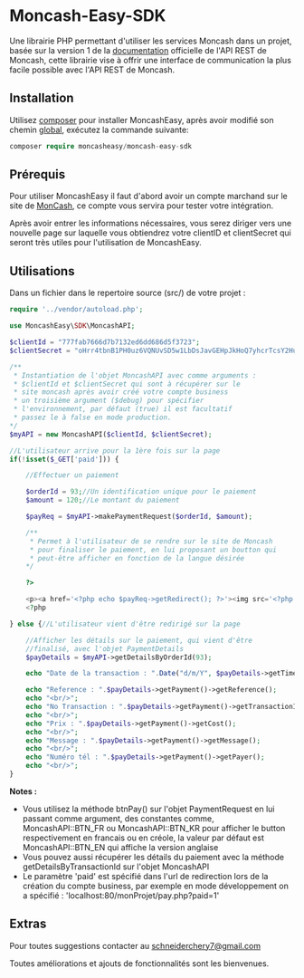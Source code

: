 # Moncash-Easy-SDK
Une librairie PHP permettant d'utiliser les services Moncash dans un projet, basée sur la version 1 de la [documentation](https://sandbox.moncashbutton.digicelgroup.com/Moncash-business/resources/doc/RestAPI_MonCash_doc.pdf) officielle de l'API REST de Moncash, cette librairie vise à offrir une interface de communication la plus facile possible avec l'API REST de Moncash.


Installation
-----

Utilisez [composer](https://getcomposer.org/download/) pour installer MoncashEasy, après avoir modifié son chemin [global](https://askcodez.com/modifier-le-chemin-global-du-composeur-windows.html), exécutez la commande suivante:

```php
composer require moncasheasy/moncash-easy-sdk
```


Prérequis
-----

Pour utiliser MoncashEasy il faut d'abord avoir un compte marchand sur le site de [MonCash](https://sandbox.moncashbutton.digicelgroup.com/Moncash-business/New), ce compte vous servira pour tester votre intégration.

Après avoir entrer les informations nécessaires, vous serez diriger vers une nouvelle page sur laquelle vous obtiendrez votre clientID et clientSecret qui seront très utiles pour l'utilisation de MoncashEasy.


Utilisations
-----

Dans un fichier dans le repertoire source (src/) de votre projet :

```php
require '../vendor/autoload.php';

use MoncashEasy\SDK\MoncashAPI;

$clientId = "777fab7666d7b7132ed6dd686d5f3723";
$clientSecret = "oHrr4tbnB1PH0uz6VQNUvSD5w1LbDsJavGEHpJkHoQ7yhcrTcsY2Hu8TcI7lEwcE";

/**
 * Instantiation de l'objet MoncashAPI avec comme arguments :
 * $clientId et $clientSecret qui sont à récupérer sur le 
 * site moncash après avoir créé votre compte business
 * un troisième argument ($debug) pour spécifier 
 * l'environnement, par défaut (true) il est facultatif 
 * passez le à false en mode production.
*/
$myAPI = new MoncashAPI($clientId, $clientSecret);

//L'utilisateur arrive pour la 1ère fois sur la page
if(!isset($_GET['paid'])) {

	//Effectuer un paiement

	$orderId = 93;//Un identification unique pour le paiement
	$amount = 120;//Le montant du paiement

	$payReq = $myAPI->makePaymentRequest($orderId, $amount);

	/**
	 * Permet à l'utilisateur de se rendre sur le site de Moncash
	 * pour finaliser le paiement, en lui proposant un boutton qui
	 * peut-être afficher en fonction de la langue désirée
	*/

	?>

	<p><a href='<?php echo $payReq->getRedirect(); ?>'><img src='<?php echo $payReq->btnPay(); ?>' width="120px" height="50px"></a></p>
	<?php

} else {//L'utilisateur vient d'être redirigé sur la page

	//Afficher les détails sur le paiement, qui vient d'être 
	//finalisé, avec l'objet PaymentDetails
	$payDetails = $myAPI->getDetailsByOrderId(93);

	echo "Date de la transaction : ".Date("d/m/Y", $payDetails->getTimestamp()/1000)."<br/>";

	echo "Reference : ".$payDetails->getPayment()->getReference();
	echo "<br/>";
	echo "No Transaction : ".$payDetails->getPayment()->getTransactionId();
	echo "<br/>";
	echo "Prix : ".$payDetails->getPayment()->getCost();
	echo "<br/>";
	echo "Message : ".$payDetails->getPayment()->getMessage();
	echo "<br/>";
	echo "Numéro tél : ".$payDetails->getPayment()->getPayer();
	echo "<br/>";
}
```
<strong>Notes :</strong>
<ul>
	<li>Vous utilisez la méthode btnPay() sur l'objet PaymentRequest en lui passant comme argument, des constantes comme, MoncashAPI::BTN_FR ou MoncashAPI::BTN_KR pour afficher le button respectivement en francais ou en créole, la valeur par défaut est MoncashAPI::BTN_EN qui affiche la version anglaise</li>
	<li>Vous pouvez aussi récupérer les détails du paiement avec la méthode getDetailsByTransactionId sur l'objet MoncashAPI</li>
	<li>Le paramètre 'paid' est spécifié dans l'url de redirection lors de la création du compte business, par exemple en mode développement on a spécifié : 'localhost:80/monProjet/pay.php?paid=1'</li>
</ul>


Extras
-----

Pour toutes suggestions contacter au schneiderchery7@gmail.com

Toutes améliorations et ajouts de fonctionnalités sont les bienvenues.
